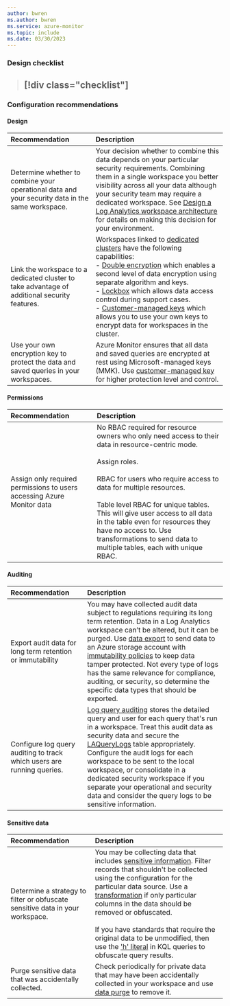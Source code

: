 ```yaml
---
author: bwren
ms.author: bwren
ms.service: azure-monitor
ms.topic: include
ms.date: 03/30/2023
---
```


### Design checklist

> [!div class="checklist"]
> - 

### Configuration recommendations

#### Design

| Recommendation | Description |
|:---|:---|
| Determine whether to combine your operational data and your security data in the same workspace. | Your decision whether to combine this data depends on your particular security requirements. Combining them in a single workspace you better visibility across all your data although your security team may require a dedicated workspace. See [Design a Log Analytics workspace architecture](../logs/workspace-design.md) for details on making this decision for your environment. |
| Link the workspace to a dedicated cluster to take advantage of additional security features. | Workspaces linked to [dedicated clusters](../logs/logs-dedicated-clusters.md) have the following capabilities:<br>- [Double encryption](../../storage/common/storage-service-encryption.md#doubly-encrypt-data-with-infrastructure-encryption) which enables a second level of data encryption using separate algorithm and keys.<br>- [Lockbox](../logs/customer-managed-keys.md#customer-lockbox-preview) which allows data access control during support cases.<br>- [Customer-managed keys](/logs/customer-managed-keys.md) which allows you to use your own keys to encrypt data for workspaces in the cluster. |
| Use your own encryption key to protect the data and saved queries in your workspaces. | Azure Monitor ensures that all data and saved queries are encrypted at rest using Microsoft-managed keys (MMK). Use [customer-managed key](/logs/customer-managed-keys.md) for higher protection level and control.  |

#### Permissions

| Recommendation | Description |
|:---|:---|
| Assign only required permissions to users accessing Azure Monitor data | No RBAC required for resource owners who only need access to their data in resource-centric mode.<br><br>Assign roles.<br><br>RBAC for users who require access to data for multiple resources.<br><br>Table level RBAC for unique tables. This will give user access to all data in the table even for resources they have no access to. Use transformations to send data to multiple tables, each with unique RBAC. |


#### Auditing

| Recommendation | Description |
|:---|:---|
| Export audit data for long term retention or immutability | You may have collected audit data subject to regulations requiring its long term retention. Data in a Log Analytics workspace can’t be altered, but it can be purged. Use [data export](../logs/logs-data-export.md) to send data to an Azure storage account with [immutability policies](../../storage/blobs/immutable-policy-configure-version-scope.md) to keep data tamper protected. Not every type of logs has the same relevance for compliance, auditing, or security, so determine the specific data types that should be exported. 
| Configure log query auditing to track which users are running queries. | [Log query auditing](../logs/query-audit.md) stores the detailed query and user for each query that's run in a workspace. Treat this audit data as security data and secure the [LAQueryLogs](/azure/azure-monitor/reference/tables/laquerylogs) table appropriately. Configure the audit logs for each workspace to be sent to the local workspace, or consolidate in a dedicated security workspace if you separate your operational and security data and consider the query logs to be sensitive information. |

#### Sensitive data


| Recommendation | Description |
|:---|:---|
| Determine a strategy to filter or obfuscate sensitive data in your workspace. | You may be collecting data that includes [sensitive information](../logs/personal-data-mgmt.md). Filter records that shouldn't be collected using the configuration for the particular data source. Use a [transformation](../essentials/data-collection-transformations.md) if only particular columns in the data should be removed or obfuscated.<br><br>If you have standards that require the original data to be unmodified, then use the ['h' literal](../data-explorer/kusto/query/scalar-data-types/string.md#obfuscated-string-literals) in KQL queries to obfuscate query results. |
| Purge sensitive data that was accidentally collected. | Check periodically for private data that may have been accidentally collected in your workspace and use [data purge](../logs/personal-data-mgmt.md#exporting-and-deleting-personal-data) to remove it. |


